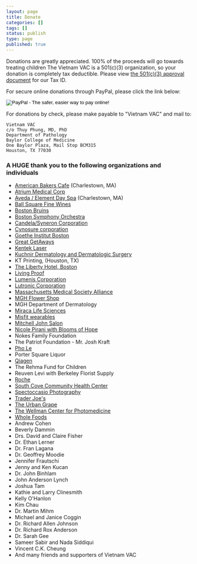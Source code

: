 ```yaml
---
layout: page
title: Donate
categories: []
tags: []
status: publish
type: page
published: true
---
```

Donations are greatly appreciated. 100% of the proceeds will go towards treating children
The Vietnam VAC is a 501\(c\)(3) organization, so your donation is completely tax deductible. Please view [the 501\(c\)(3) approval document](http://vietnamvac.isamonkey.org/documents/VietnamVAC-501c3-Approval.pdf) for our Tax ID.

For secure online donations through PayPal, please click the link below:

<form action="https://www.paypal.com/cgi-bin/webscr" method="post"><input type="hidden" name="cmd" value="_s-xclick"><input type="hidden" name="hosted_button_id" value="DMJ74Y9B4D8HY"><input type="image" src="https://www.paypalobjects.com/en_US/i/btn/btn_donateCC_LG.gif" border="0" name="submit" alt="PayPal - The safer, easier way to pay online!"><img alt="" border="0" src="https://www.paypalobjects.com/en_US/i/scr/pixel.gif" width="1" height="1"></form>
  
For donations by check, please make payable to "Vietnam VAC" and mail to:

    Vietnam VAC
    c/o Thuy Phung, MD, PhD
    Department of Pathology
    Baylor College of Medicine
    One Baylor Plaza, Mail Stop BCM315
    Houston, TX 77030

### A HUGE thank you to the following organizations and individuals

* [American Bakers Cafe](http://www.americanbakerscafe.com/) (Charlestown, MA)
* [Atrium Medical Corp](http://www.atriummed.com/)
* [Aveda / Element Day Spa](http://www.elementsalonspa.com/) (Charlestown, MA)
* [Ball Square Fine Wines](http://www.ballsquarefinewines.com/)
* [Boston Bruins](http://bruins.nhl.com/)
* [Boston Symphony Orchestra](http://bso.org)
* [Candela/Syneron Corporation](http://www.candelalaser.com/)
* [Cynosure corporation](http://www.cynosure.com)
* [Goethe Institut Boston](http://www.goethe.de/ins/us/bos/enindex.htm?wt_sc=boston)
* [Great GetAways](http://www.ggatravel.com/)
* [Kentek Laser](http://www.kenteklaserstore.com/)
* [Kuchnir Dermatology and Dermatologic Surgery](www.kuchnirdermatology.com)
* KT Printing, (Houston, TX)
* [The Liberty Hotel, Boston](http://www.libertyhotel.com/)
* [Living Proof](www.livingproof.com)
* [Lumenis Corporation](http://www.lumenis.com/)
* [Lutronic Corporation](www.lutronic.com)
* [Massachusetts Medical Society Alliance](http://www.massmed.org)
* [MGH Flower Shop](http://www.mghgeneralstore.com/)
* MGH Department of Dermatology
* [Miraca Life Sciences](www.miracalifesciences.com)
* [Misfit wearables](www.misfitwearables.com)
* [Mitchell John Salon](http://www.mjsalon.com/)
* [Nicole Pirani with Blooms of Hope](http://bloomsofhopefloral.com/)
* Nokes Family Foundation
* The Patriot Foundation - Mr. Josh Kraft
* [Pho Le](http://lescambridge.com)
* Porter Square Liquor
* [Qiagen](http://www.qiagen.com/)
* The Rehma Fund for Children
* Reuven Levi with Berkeley Florist Supply
* [Roche](http://www.roche.com/index.htm)
* [South Cove Community Health Center](http://www.scchc.org)
* [Spectoccasio Photography](http://www.spectoccasio.com/)
* [Trader Joe's](http://www.traderjoes.com/)
* [The Urban Grape](http://theurbangrape.com/)
* [The Wellman Center for Photomedicine](http://www2.massgeneral.org/wellman/)
* [Whole Foods](http://www.wholefoodsmarket.com/)
* Andrew Cohen
* Beverly Dammin
* Drs. David and Claire Fisher
* Dr. Ethan Lerner
* Dr. Fran Lagana
* Dr. Geoffrey Moodie
* Jennifer Frautschi
* Jenny and Ken Kucan
* Dr. John Binhlam
* John Anderson Lynch
* Joshua Tam
* Kathie and Larry Clinesmith
* Kelly O'Hanlon
* Kim Chau
* Dr. Martin Mihm
* Michael and Janice Coggin
* Dr. Richard Allen Johnson
* Dr. Richard Rox Anderson
* Dr. Sarah Gee
* Sameer Sabir and Nada Siddiqui
* Vincent C.K. Cheung
* And many friends and supporters of Vietnam VAC

